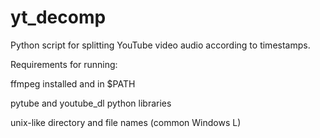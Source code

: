 # yt_decomp
Python script for splitting YouTube video audio according to timestamps.

Requirements for running:

ffmpeg installed and in $PATH

pytube and youtube_dl python libraries

unix-like directory and file names (common Windows L)
